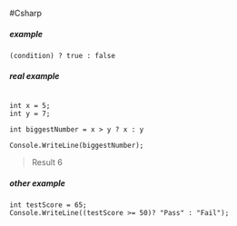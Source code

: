 #Csharp 

##### example
```dotnet
(condition) ? true : false
```


##### real example
```dotnet

int x = 5;
int y = 7;

int biggestNumber = x > y ? x : y

Console.WriteLine(biggestNumber);

```

> Result
> 6



##### other example
```dotnet
int testScore = 65;
Console.WriteLine((testScore >= 50)? "Pass" : "Fail");
```
